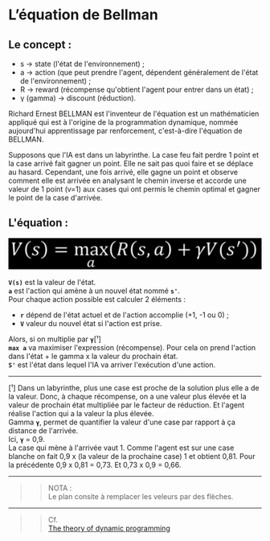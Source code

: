 # **L’équation de Bellman**

## **Le concept** :

* s -> state (l'état de l'environnement) ;  
* a -> action (que peut prendre l'agent, dépendent généralement de l'état de l'environnement) ;  
* R -> reward (récompense qu'obtient l'agent pour entrer dans un état) ;
* γ (gamma) -> discount (réduction).


Richard Ernest BELLMAN est l'inventeur de l'équation est un mathématicien appliqué qui est à l'origine de la programmation dynamique, nommée aujourd'hui apprentissage par renforcement, c'est-à-dire l'équation de BELLMAN.  

Supposons que l'IA est dans un labyrinthe. La case feu fait perdre 1 point et la case arrivé fait gagner un point. Elle ne sait pas quoi faire et se déplace au hasard. Cependant, une fois arrivé, elle gagne un point et observe comment elle est arrivée en analysant le chemin inverse et accorde une valeur de 1 point (v=1) aux cases qui ont permis le chemin optimal et gagner le point de la case d'arrivée.  

## **L'équation** :

<div align="center">
    <img src="..\img\BellmanEquation.png" alt="Équation de Bellman" title="Équation de Bellman">
</div>

**`V(s)`** est la valeur de l'état.  
**`a`** est l'action qui amène à un nouvel état nommé **`s'`**.  
Pour chaque action possible est calculer 2 éléments :  
* **`r`** dépend de l'état actuel et de l'action accomplie (+1, -1 ou 0) ;  
* **`V`** valeur du nouvel état si l'action est prise.  

Alors, si on multiplie par **`γ`**[¹]  
**`max a`** va maximiser l'expression (récompense). Pour cela on prend l'action dans l'état + le gamma x la valeur du prochain état.    
**`S'`** est l'état dans lequel l'IA va arriver l'exécution d'une action.

___
[¹] Dans un labyrinthe, plus une case est proche de la solution plus elle a de la valeur. Donc, à chaque récompense, on a une valeur plus élevée et la valeur de prochain état multipliée par le facteur de réduction. Et l'agent réalise l'action qui a la valeur la plus élevée.  
Gamma **`γ`**, permet de quantifier la valeur d'une case par rapport à ça distance de l'arrivée.  
Ici, **`γ`** = 0,9.  
La case qui mène à l'arrivée vaut 1. Comme l'agent est sur une case blanche on fait 0,9 x (la valeur de la prochaine case) 1 et obtient 0,81. Pour la précédente 0,9 x 0,81 = 0,73. Et 0,73 x 0,9 = 0,66.
___
>> NOTA :  
Le plan consite à remplacer les veleurs par des flèches.
___
>> Cf.  
[The theory of dynamic programming](https://www.rand.org/content/dam/rand/pubs/papers/2008/P550.pdf)